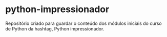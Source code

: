 # python-impressionador
Repositório criado para guardar o conteúdo dos módulos iniciais do curso de Python da hashtag, Python impressionador.
